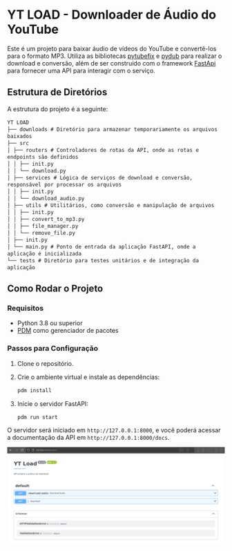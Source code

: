 # YT LOAD - Downloader de Áudio do YouTube

Este é um projeto para baixar áudio de vídeos do YouTube e convertê-los para o formato MP3. Utiliza as bibliotecas [pytubefix](https://pypi.org/project/pytubefix/) e [pydub](https://pydub.com/) para realizar o download e conversão, além de ser construído com o framework [FastApi](https://fastapi.tiangolo.com/) para fornecer uma API para interagir com o serviço.

## Estrutura de Diretórios

A estrutura do projeto é a seguinte:

```
YT LOAD
├── downloads # Diretório para armazenar temporariamente os arquivos baixados
├── src
│ ├── routers # Controladores de rotas da API, onde as rotas e endpoints são definidos
│ │ ├── init.py
│ │ └── download.py
│ ├── services # Lógica de serviços de download e conversão, responsável por processar os arquivos
│ │ ├── init.py
│ │ └── download_audio.py
│ ├── utils # Utilitários, como conversão e manipulação de arquivos
│ │ ├── init.py
│ │ ├── convert_to_mp3.py
│ │ ├── file_manager.py
│ │ └── remove_file.py
│ ├── init.py
│ └── main.py # Ponto de entrada da aplicação FastAPI, onde a aplicação é inicializada
└── tests # Diretório para testes unitários e de integração da aplicação
```

## Como Rodar o Projeto

### Requisitos

- Python 3.8 ou superior
- [PDM](https://pdm.fming.dev/) como gerenciador de pacotes

### Passos para Configuração

1. Clone o repositório.

2. Crie o ambiente virtual e instale as dependências:

   ```bash
   pdm install
   ```

3. Inicie o servidor FastAPI:

   ```bash
   pdm run start
   ```

O servidor será iniciado em `http://127.0.0.1:8000`, e você poderá acessar a documentação da API em `http://127.0.0.1:8000/docs`.

![docs](image.png)
